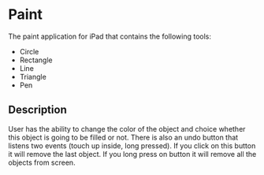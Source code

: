 # Paint
The paint application for iPad that contains the following tools: 
- Circle
- Rectangle 
- Line
- Triangle 
- Pen 
## Description
User has the ability to change the color of the object and choice whether this object is going to be filled or not. There is also an undo button that listens two events (touch up inside, long pressed). If you click on this button it will remove the last object. If you long press on button it will remove all the objects from screen. 
